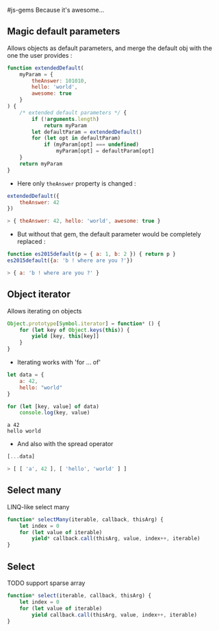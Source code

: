 #js-gems
Because it's awesome...

## Magic default parameters

Allows objects as default parameters, and merge the default obj with the one the user provides :
```js
function extendedDefault(
    myParam = {
        theAnswer: 101010,
        hello: 'world',
        awesome: true
    }
) {
	/* extended default parameters */ {
		if (!arguments.length)
            return myParam
		let defaultParam = extendedDefault()
        for (let opt in defaultParam)
            if (myParam[opt] === undefined)
                myParam[opt] = defaultParam[opt]	
    }
    return myParam
}
```

- Here only `theAnswer` property is changed :
```js
extendedDefault({
    theAnswer: 42
})
```
```js
> { theAnswer: 42, hello: 'world', awesome: true }
```

- But without that gem, the default parameter would be completely replaced :
```js
function es2015default(p = { a: 1, b: 2 }) { return p }
es2015default({a: 'b ! where are you ?'})
```
```js
> { a: 'b ! where are you ?' }
```

## Object iterator

Allows iterating on objects
```js
Object.prototype[Symbol.iterator] = function* () {
	for (let key of Object.keys(this)) {
		yield [key, this[key]]
	}
}
```

- Iterating works with 'for ... of'
```js
let data = {
	a: 42,
	hello: "world"
}

for (let [key, value] of data)
	console.log(key, value)
```
```
a 42
hello world
```

- And also with the spread operator
```js
[...data]
```
```js
> [ [ 'a', 42 ], [ 'hello', 'world' ] ]
```

## Select many

LINQ-like select many
```js
function* selectMany(iterable, callback, thisArg) {
	let index = 0
	for (let value of iterable)
		yield* callback.call(thisArg, value, index++, iterable)
}
```

## Select

TODO support sparse array
```js
function* select(iterable, callback, thisArg) {
	let index = 0
	for (let value of iterable)
		yield callback.call(thisArg, value, index++, iterable)
}
```

